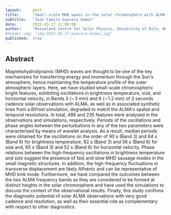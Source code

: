 ```yaml
---
layout:     post
title:      "Small-scale MHD waves in the solar chromosphere with ALMA"
subtitle:   "Juan Camilo Guevara Gómez"
date:       2022-03-17 11:00:00
author:     "Rosseland Centre for Solar Physics, University of Oslo, Norway"
#header-img: "img/2022-03-17-Guevara-Gomez.jpg"
published:  true
---
```


## Abstract
Magnetohydrodynamic (MHD) waves are thought to be one of the key mechanisms for transferring energy and momentum through the Sun's atmosphere, hence maintaining the temperature profile of the outer atmospheric layers. Here, we have studied small-scale chromospheric bright features, exhibiting oscillations in brightness temperature, size, and horizontal velocity, in Bands 3 (∼3 mm) and 6 (∼1.2 mm) of 2 seconds cadence solar observations with ALMA, as well as in associated synthetic lines from a Bifrost simulation, degraded to match the ALMA's spatial and temporal resolutions. In total, 486 and 235 features were analysed in the observations and simulations, respectively. Periods of the oscillations and phase angles between the perturbations in any of the two parameters were characterised by means of wavelet analysis. As a result, median periods were obtained for the oscillations on the order of 90 s (Band 3) and 64 s (Band 6) for brightness temperature, 82 s (Band 3) and 56 s (Band 6) for size and, 65 s (Band 3) and 52 s (Band 6) for horizontal velocity. Phase relations between the high-frequency oscillations in brightness temperature and size suggest the presence of fast and slow MHD sausage modes in the small magnetic structures. In addition, the high-frequency fluctuations in transverse displacement are likely Alfvénic and can be representative of MHD kink mode. Furthermore, we have compared the outcomes between the two ALMA frequency bands as they are considered to be formed at distinct heights in the solar chromosphere and have used the simulations to discuss the context of the observational results. Finally, this study confirms the diagnostic potential of solar ALMA observations with very good cadence and resolution, as well as their essential role as complementary with respect to other diagnostics. 
